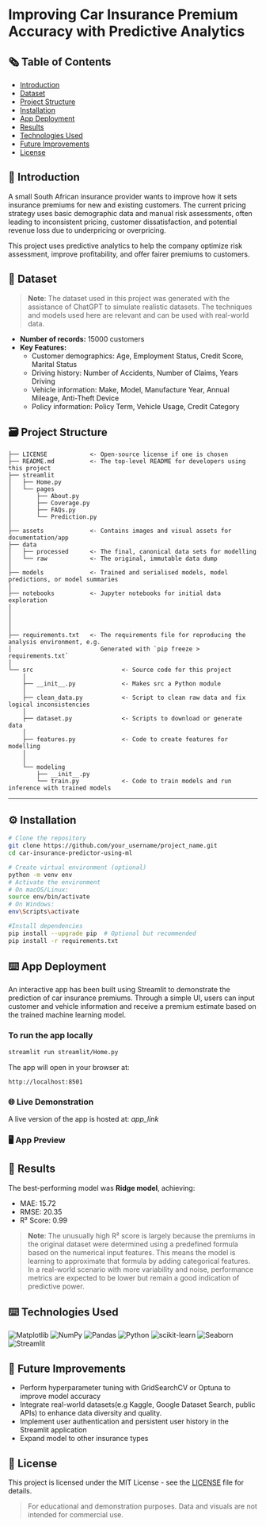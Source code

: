 # Improving Car Insurance Premium Accuracy with Predictive Analytics

## 🗞️ Table of Contents
* [Introduction](#-introduction)
* [Dataset](#-dataset)
* [Project Structure](#-project-structure)
* [Installation](#️-installation)
* [App Deployment](#app-deployment)
* [Results](#results)
* [Technologies Used](#technologies-used)
* [Future Improvements](#future-improvements)
* [License](#-license)


## 💭 Introduction <a class="anchor" id="introduction"></a>
A small South African insurance provider wants to improve how it sets insurance premiums for new and existing customers. The current pricing strategy uses basic demographic data and manual risk assessments, often leading to inconsistent pricing, customer dissatisfaction, and potential revenue loss due to underpricing or overpricing. 

This project uses predictive analytics to help the company optimize risk assessment, improve profitability, and offer fairer premiums to customers.


## 📔 Dataset <a class="anchor" id="dataset"></a>
> **Note**: The dataset used in this project was generated with the assistance of ChatGPT to simulate realistic datasets. The techniques and models used here are relevant and can be used with real-world data. 

- **Number of records:** 15000 customers
- **Key Features:** 
    - Customer demographics: Age, Employment Status, Credit Score, Marital Status
    - Driving history: Number of Accidents, Number of Claims, Years Driving
    - Vehicle information: Make, Model, Manufacture Year, Annual Mileage, Anti-Theft Device
    - Policy information: Policy Term, Vehicle Usage, Credit Category


## 🗃️ Project Structure <a class="anchor" id="project-structure"></a>

```
├── LICENSE            <- Open-source license if one is chosen
├── README.md          <- The top-level README for developers using this project
├── streamlit
│   ├── Home.py             
│   └── pages  
│       ├── About.py
│       ├── Coverage.py
│       ├── FAQs.py
│       └── Prediction.py    
│
├── assets             <- Contains images and visual assets for documentation/app
├── data
│   ├── processed      <- The final, canonical data sets for modelling
│   └── raw            <- The original, immutable data dump
│
├── models             <- Trained and serialised models, model predictions, or model summaries
│
├── notebooks          <- Jupyter notebooks for initial data exploration
│                         
│                      
│
│
├── requirements.txt   <- The requirements file for reproducing the analysis environment, e.g.
│                         Generated with `pip freeze > requirements.txt`
│
└── src                         <- Source code for this project
    │
    ├── __init__.py             <- Makes src a Python module
    │
    ├── clean_data.py           <- Script to clean raw data and fix logical inconsistencies
    │
    ├── dataset.py              <- Scripts to download or generate data
    │
    ├── features.py             <- Code to create features for modelling
    │    
    │    
    └── modeling                
        ├── __init__.py        
        └── train.py            <- Code to train models and run inference with trained models
```

--------
## ⚙️ Installation <a class="anchor" id="installation"></a>

```bash
# Clone the repository
git clone https://github.com/your_username/project_name.git 
cd car-insurance-predictor-using-ml

# Create virtual environment (optional)
python -m venv env
# Activate the environment
# On macOS/Linux:
source env/bin/activate
# On Windows:
env\Scripts\activate

#Install dependencies
pip install --upgrade pip  # Optional but recommended
pip install -r requirements.txt
```


## ⌨️ App Deployment <a class="anchor" id="app-deployment"></a>

An interactive app has been built using Streamlit to demonstrate the prediction of car insurance premiums. Through a simple UI, users can input customer and vehicle information and receive a premium estimate based on the trained machine learning model. 

### To run the app locally

```bash
streamlit run streamlit/Home.py
```

The app will open in your browser at: 

```plaintext
http://localhost:8501
```

### 🌐 Live Demonstration

A live version of the app is hosted at: *app_link*

### 🖥️ App Preview


## 🤖 Results <a class="anchor" id="results"></a>
The best-performing model was **Ridge model**, achieving:
- MAE: 15.72
- RMSE: 20.35
- R² Score: 0.99

> **Note**: The unusually high R² score is largely because the premiums in the original dataset were determined using a predefined formula based on the numerical input features. This means the model is learning to approximate that formula by adding categorical features. In a real-world scenario with more variability and noise, performance metrics are expected to be lower but remain a good indication of predictive power. 


## ⌨️ Technologies Used <a class="anchor" id="technologies-used"></a>
![Matplotlib](https://img.shields.io/badge/Matplotlib-%23ffffff.svg?style=for-the-badge&logo=Matplotlib&logoColor=black) ![NumPy](https://img.shields.io/badge/numpy-%23013243.svg?style=for-the-badge&logo=numpy&logoColor=white) ![Pandas](https://img.shields.io/badge/pandas-%23150458.svg?style=for-the-badge&logo=pandas&logoColor=white) ![Python](https://img.shields.io/badge/python-3670A0?style=for-the-badge&logo=python&logoColor=ffdd54) ![scikit-learn](https://img.shields.io/badge/scikit--learn-%23F7931E.svg?style=for-the-badge&logo=scikit-learn&logoColor=white) ![Seaborn](https://img.shields.io/badge/Seaborn-4c72b0?style=for-the-badge&logo=python&logoColor=white) ![Streamlit](https://img.shields.io/badge/Streamlit-FF4B4B?style=for-the-badge&logo=Streamlit&logoColor=white) 


## 🧪 Future Improvements <a class="anchor" id="future-improvements"></a>
- Perform hyperparameter tuning with GridSearchCV or Optuna to improve model accuracy
- Integrate real-world datasets(e.g Kaggle, Google Dataset Search, public APIs) to enhance data diversity and quality. 
- Implement user authentication and persistent user history in the Streamlit application
- Expand model to other insurance types


## 📜 License <a class="anchor" id="license"></a>
This project is licensed under the MIT License - see the [LICENSE](./LICENSE) file for details.

> For educational and demonstration purposes. Data and visuals are not intended for commercial use.


